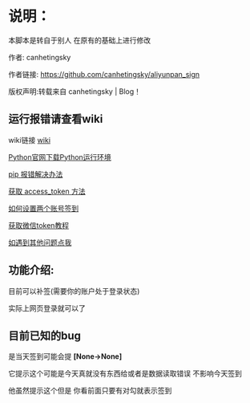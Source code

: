 # 说明：
本脚本是转自于别人 在原有的基础上进行修改

作者: canhetingsky

作者链接: https://github.com/canhetingsky/aliyunpan_sign

版权声明:转载来自 canhetingsky | Blog！


## 运行报错请查看wiki

wiki链接 [wiki](https://github.com/fgr178707/aliyunpan/wiki/%E4%BD%BF%E7%94%A8%E6%96%B9%E6%B3%95)

[Python官网下载Python运行环境](https://github.com/fgr178707/aliyunpan/wiki/%E4%BD%BF%E7%94%A8%E6%96%B9%E6%B3%95#python%E5%AE%98%E7%BD%91%E4%B8%8B%E8%BD%BDpython%E8%BF%90%E8%A1%8C%E7%8E%AF%E5%A2%83)

[pip 报错解决办法](https://github.com/fgr178707/aliyunpan/wiki/%E4%BD%BF%E7%94%A8%E6%96%B9%E6%B3%95#pip-%E6%8A%A5%E9%94%99%E8%A7%A3%E5%86%B3%E5%8A%9E%E6%B3%95)

[获取 access_token 方法](https://github.com/fgr178707/aliyunpan/wiki/%E4%BD%BF%E7%94%A8%E6%96%B9%E6%B3%95#%E8%8E%B7%E5%8F%96-access_token-%E6%96%B9%E6%B3%95)

[如何设置两个账号签到](https://github.com/fgr178707/aliyunpan/wiki/%E4%BD%BF%E7%94%A8%E6%96%B9%E6%B3%95#%E5%A6%82%E4%BD%95%E8%AE%BE%E7%BD%AE%E4%B8%A4%E4%B8%AA%E8%B4%A6%E5%8F%B7%E7%AD%BE%E5%88%B0)

[获取微信token教程](https://github.com/fgr178707/aliyunpan/wiki/%E4%BD%BF%E7%94%A8%E6%96%B9%E6%B3%95#%E8%8E%B7%E5%8F%96%E5%BE%AE%E4%BF%A1token%E6%95%99%E7%A8%8B)

[如遇到其他问题点我](https://github.com/fgr178707/aliyunpan/issues/new/choose)

## 功能介绍:
目前可以补签(需要你的账户处于登录状态)

实际上网页登录就可以了

## 目前已知的bug
是当天签到可能会提 **[None->None]**

它提示这个可能是今天真就没有东西给或者是数据读取错误  不影响今天签到

他虽然提示这个但是 你看前面只要有对勾就表示签到
